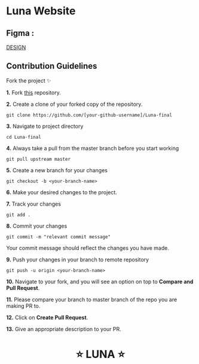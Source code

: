 # Luna Website
## Figma : 
[DESIGN](https://www.figma.com/design/wvZ72AYD8ZkK8VqzJgvU6B/Luna-about-page?node-id=0-1&p=f&t=KnLzvaYQtSrkwBpB-0)

## Contribution Guidelines

Fork the project ✨

**1.** Fork [this](https://github.com/harshDhiman3344/Luna-final) repository.


**2.** Create a clone of your forked copy of the repository.
```
git clone https://github.com/[your-github-username]/Luna-final
```

**3.** Navigate to project directory
```
cd Luna-final
```

**4.** Always take a pull from the master branch before you start working 
```
git pull upstream master
```

**5.** Create a new branch for your changes
```
git checkout -b <your-branch-name>
```

**6.** Make your desired changes to the project.

**7.** Track your changes
```
git add .
```

**8.** Commit your changes
```
git commit -m "relevant commit message"
```
Your commit message should reflect the changes you have made.

**9.** Push your changes in your branch to remote repository
```
git push -u origin <your-branch-name>
```

**10.** Navigate to your fork, and you will see an option on top to **Compare and Pull Request**.

**11.** Please compare your branch to master branch of the repo you are making PR to.

**12.** Click on **Create Pull Request**.

**13.** Give an appropriate description to your PR.

<h1 align="center">⭐ LUNA ⭐ </h1>
